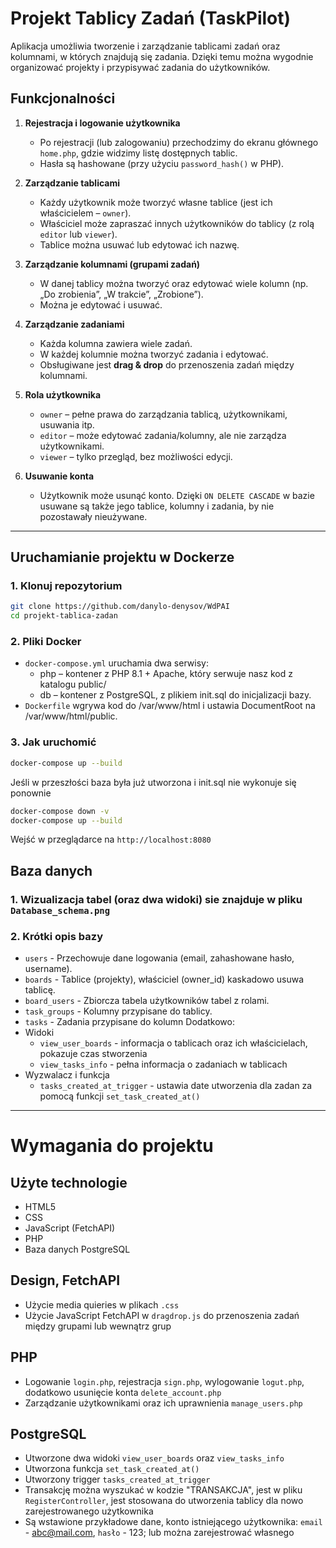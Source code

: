 # Projekt Tablicy Zadań (TaskPilot)

Aplikacja umożliwia tworzenie i zarządzanie tablicami zadań oraz kolumnami, w których znajdują się zadania. Dzięki temu można wygodnie organizować projekty i przypisywać zadania do użytkowników.

## Funkcjonalności

1. **Rejestracja i logowanie użytkownika**  
   - Po rejestracji (lub zalogowaniu) przechodzimy do ekranu głównego `home.php`, gdzie widzimy listę dostępnych tablic.  
   - Hasła są hashowane (przy użyciu `password_hash()` w PHP).

2. **Zarządzanie tablicami**  
   - Każdy użytkownik może tworzyć własne tablice (jest ich właścicielem – `owner`).  
   - Właściciel może zapraszać innych użytkowników do tablicy (z rolą `editor` lub `viewer`).  
   - Tablice można usuwać lub edytować ich nazwę.

3. **Zarządzanie kolumnami (grupami zadań)**  
   - W danej tablicy można tworzyć oraz edytować wiele kolumn (np. „Do zrobienia”, „W trakcie”, „Zrobione”).  
   - Można je edytować i usuwać.  

4. **Zarządzanie zadaniami**  
   - Każda kolumna zawiera wiele zadań.  
   - W każdej kolumnie można tworzyć zadania i edytować.  
   - Obsługiwane jest **drag & drop** do przenoszenia zadań między kolumnami.  

5. **Rola użytkownika**  
   - `owner` – pełne prawa do zarządzania tablicą, użytkownikami, usuwania itp.  
   - `editor` – może edytować zadania/kolumny, ale nie zarządza użytkownikami.  
   - `viewer` – tylko przegląd, bez możliwości edycji.

6. **Usuwanie konta**  
   - Użytkownik może usunąć konto. Dzięki `ON DELETE CASCADE` w bazie usuwane są także jego tablice, kolumny i zadania, by nie pozostawały nieużywane.

---

## Uruchamianie projektu w Dockerze

### 1. Klonuj repozytorium
```bash
git clone https://github.com/danylo-denysov/WdPAI
cd projekt-tablica-zadan
```

### 2. Pliki Docker
  - `docker-compose.yml` uruchamia dwa serwisy:
      - php – kontener z PHP 8.1 + Apache, który serwuje nasz kod z katalogu public/
      - db – kontener z PostgreSQL, z plikiem init.sql do inicjalizacji bazy.
  - `Dockerfile` wgrywa kod do /var/www/html i ustawia DocumentRoot na /var/www/html/public.

### 3. Jak uruchomić
```bash
docker-compose up --build
```
Jeśli w przeszłości baza była już utworzona i init.sql nie wykonuje się ponownie
```bash
docker-compose down -v
docker-compose up --build
```
Wejść w przeglądarce na `http://localhost:8080`

## Baza danych

### 1. Wizualizacja tabel (oraz dwa widoki) sie znajduje w pliku `Database_schema.png`

### 2. Krótki opis bazy
  - `users` - Przechowuje dane logowania (email, zahashowane hasło, username).
  - `boards` - Tablice (projekty), właściciel (owner_id) kaskadowo usuwa tablicę.
  - `board_users` - Zbiorcza tabela użytkowników tabel z rolami.
  - `task_groups` - Kolumny przypisane do tablicy.
  - `tasks` - Zadania przypisane do kolumn
Dodatkowo:
  - Widoki
     - `view_user_boards` - informacja o tablicach oraz ich właścicielach, pokazuje czas stworzenia
     - `view_tasks_info` - pełna informacja o zadaniach w tablicach
  - Wyzwalacz i funkcja
     - `tasks_created_at_trigger` - ustawia date utworzenia dla zadan za pomocą funkcji `set_task_created_at()`
   
  ---


# Wymagania do projektu

## Użyte technologie
  - HTML5
  - CSS
  - JavaScript (FetchAPI)
  - PHP
  - Baza danych PostgreSQL

## Design, FetchAPI
  - Użycie media quieries w plikach `.css`
  - Użycie JavaScript FetchAPI w `dragdrop.js` do przenoszenia zadań między grupami lub wewnątrz grup

## PHP
  - Logowanie `login.php`, rejestracja `sign.php`, wylogowanie `logut.php`, dodatkowo usunięcie konta `delete_account.php`
  - Zarządzanie użytkownikami oraz ich uprawnienia `manage_users.php`

## PostgreSQL
  - Utworzone dwa widoki `view_user_boards` oraz `view_tasks_info` 
  - Utworzona funkcja `set_task_created_at()`
  - Utworzony trigger `tasks_created_at_trigger`
  - Transakcję można wyszukać w kodzie "TRANSAKCJA", jest w pliku `RegisterController`, jest stosowana do utworzenia tablicy dla nowo zarejestrowanego użytkownika
  - Są wstawione przykładowe dane, konto istniejącego użytkownika: `email` - abc@mail.com, `hasło` - 123; lub można zarejestrować własnego

